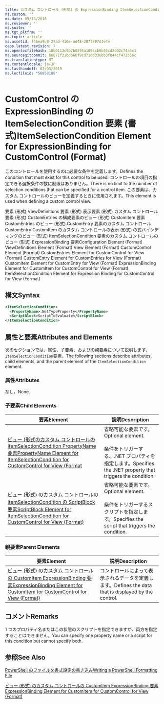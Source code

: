 ```yaml
---
title: カスタム コントロール (形式) の ExpressionBinding ItemSelectionCondition 要素 |Microsoft Docs
ms.custom: ''
ms.date: 09/13/2016
ms.reviewer: ''
ms.suite: ''
ms.tgt_pltfrm: ''
ms.topic: article
ms.assetid: f4bea9d8-27ad-410e-ad48-287f807d3e4e
caps.latest.revision: 7
ms.openlocfilehash: 18b0113c9b7b0895a1093cb0b56cd2d02c74a6c1
ms.sourcegitcommit: b6871f21bd666f9cd71dd336bb3f844cf472b56c
ms.translationtype: MT
ms.contentlocale: ja-JP
ms.lasthandoff: 02/03/2019
ms.locfileid: "56858188"
---
```

# <a name="itemselectioncondition-element-for-expressionbinding-for-customcontrol-format"></a><span data-ttu-id="55451-102">CustomControl の ExpressionBinding の ItemSelectionCondition 要素 (書式)</span><span class="sxs-lookup"><span data-stu-id="55451-102">ItemSelectionCondition Element for ExpressionBinding for CustomControl (Format)</span></span>

<span data-ttu-id="55451-103">このコントロールを使用するのに必要な条件を定義します。</span><span class="sxs-lookup"><span data-stu-id="55451-103">Defines the condition that must exist for this control to be used.</span></span> <span data-ttu-id="55451-104">コントロールの項目の指定できる選択条件の数に制限はありません。</span><span class="sxs-lookup"><span data-stu-id="55451-104">There is no limit to the number of selection conditions that can be specified for a control item.</span></span> <span data-ttu-id="55451-105">この要素は、カスタム コントロールのビューを定義するときに使用されます。</span><span class="sxs-lookup"><span data-stu-id="55451-105">This element is used when defining a custom control view.</span></span>

<span data-ttu-id="55451-106">要素 (形式) ViewDefinitions 要素 (形式) 表示要素 (形式) カスタム コントロール要素 (形式) CustomEntries の構成要素のビュー (形式) CustomItem 要素 CustomEntries のビュー (形式) CustomEntry 要素のカスタム コントロールCustomEntry CustomItem のカスタム コントロールの表示 (形式) の式バインディングのビュー (形式) ItemSelectionCondition 要素のカスタム コントロールのビュー (形式) ExpressionBinding 要素</span><span class="sxs-lookup"><span data-stu-id="55451-106">Configuration Element (Format) ViewDefinitions Element (Format) View Element (Format) CustomControl Element (Format) CustomEntries Element for CustomControl for View (Format) CustomEntry Element for CustomEntries for View (Format) CustomItem Element for CustomEntry for View (Format) ExpressionBinding Element for CustomItem for CustomControl for View (Format) ItemSelectionCondition Element for Expression Binding for CustomControl for View (Format)</span></span>

## <a name="syntax"></a><span data-ttu-id="55451-107">構文</span><span class="sxs-lookup"><span data-stu-id="55451-107">Syntax</span></span>

```xml
<ItemSelectionCondition>
  <PropertyName>.NetTypeProperty</PropertyName>
  <ScriptBlock>ScriptToEvaluate</ScriptBlock>
</ItemSelectionCondition>
```

## <a name="attributes-and-elements"></a><span data-ttu-id="55451-108">属性と要素</span><span class="sxs-lookup"><span data-stu-id="55451-108">Attributes and Elements</span></span>

<span data-ttu-id="55451-109">次のセクションでは、属性、子要素、およびの親要素について説明します、`ItemSelectionCondition`要素。</span><span class="sxs-lookup"><span data-stu-id="55451-109">The following sections describe attributes, child elements, and the parent element of the `ItemSelectionCondition` element.</span></span>

### <a name="attributes"></a><span data-ttu-id="55451-110">属性</span><span class="sxs-lookup"><span data-stu-id="55451-110">Attributes</span></span>

<span data-ttu-id="55451-111">なし。</span><span class="sxs-lookup"><span data-stu-id="55451-111">None.</span></span>

### <a name="child-elements"></a><span data-ttu-id="55451-112">子要素</span><span class="sxs-lookup"><span data-stu-id="55451-112">Child Elements</span></span>

|<span data-ttu-id="55451-113">要素</span><span class="sxs-lookup"><span data-stu-id="55451-113">Element</span></span>|<span data-ttu-id="55451-114">説明</span><span class="sxs-lookup"><span data-stu-id="55451-114">Description</span></span>|
|-------------|-----------------|
|[<span data-ttu-id="55451-115">ビュー (形式のカスタム コントロールの ItemSelectionCondition PropertyName 要素</span><span class="sxs-lookup"><span data-stu-id="55451-115">PropertyName Element for ItemSelectionCondition for CustomControl for View (Format</span></span>](./propertyname-element-for-itemselectioncondition-for-customcontrol-for-view-format.md)|<span data-ttu-id="55451-116">省略可能な要素です。</span><span class="sxs-lookup"><span data-stu-id="55451-116">Optional element.</span></span><br /><br /> <span data-ttu-id="55451-117">条件をトリガーする、.NET プロパティを指定します。</span><span class="sxs-lookup"><span data-stu-id="55451-117">Specifies the .NET property that triggers the condition.</span></span>|
|[<span data-ttu-id="55451-118">ビュー (形式) のカスタム コントロールの ItemSelectionCondition の ScriptBlock 要素</span><span class="sxs-lookup"><span data-stu-id="55451-118">ScriptBlock Element for ItemSelectionCondition for CustomControl for View (Format)</span></span>](./scriptblock-element-for-itemselectioncondition-for-customcontrol-for-view-format.md)|<span data-ttu-id="55451-119">省略可能な要素です。</span><span class="sxs-lookup"><span data-stu-id="55451-119">Optional element.</span></span><br /><br /> <span data-ttu-id="55451-120">条件をトリガーするスクリプトを指定します。</span><span class="sxs-lookup"><span data-stu-id="55451-120">Specifies the script that triggers the condition.</span></span>|

### <a name="parent-elements"></a><span data-ttu-id="55451-121">親要素</span><span class="sxs-lookup"><span data-stu-id="55451-121">Parent Elements</span></span>

|<span data-ttu-id="55451-122">要素</span><span class="sxs-lookup"><span data-stu-id="55451-122">Element</span></span>|<span data-ttu-id="55451-123">説明</span><span class="sxs-lookup"><span data-stu-id="55451-123">Description</span></span>|
|-------------|-----------------|
|[<span data-ttu-id="55451-124">ビュー (形式) のカスタム コントロールの CustomItem ExpressionBinding 要素</span><span class="sxs-lookup"><span data-stu-id="55451-124">ExpressionBinding Element for CustomItem for CustomControl for View (Format)</span></span>](./expressionbinding-element-for-customitem-for-customcontrol-for-view-format.md)|<span data-ttu-id="55451-125">コントロールによって表示されるデータを定義します。</span><span class="sxs-lookup"><span data-stu-id="55451-125">Defines the data that is displayed by the control.</span></span>|

## <a name="remarks"></a><span data-ttu-id="55451-126">コメント</span><span class="sxs-lookup"><span data-stu-id="55451-126">Remarks</span></span>

<span data-ttu-id="55451-127">1 つのプロパティ名またはこの状態のスクリプトを指定できますが、両方を指定することはできません。</span><span class="sxs-lookup"><span data-stu-id="55451-127">You can specify one property name or a script for this condition but cannot specify both.</span></span>

## <a name="see-also"></a><span data-ttu-id="55451-128">参照</span><span class="sxs-lookup"><span data-stu-id="55451-128">See Also</span></span>

[<span data-ttu-id="55451-129">PowerShell のファイルを書式設定の書き込み</span><span class="sxs-lookup"><span data-stu-id="55451-129">Writing a PowerShell Formatting File</span></span>](./writing-a-powershell-formatting-file.md)

[<span data-ttu-id="55451-130">ビュー (形式) のカスタム コントロールの CustomItem ExpressionBinding 要素</span><span class="sxs-lookup"><span data-stu-id="55451-130">ExpressionBinding Element for CustomItem for CustomControl for View (Format)</span></span>](./expressionbinding-element-for-customitem-for-customcontrol-for-view-format.md)
